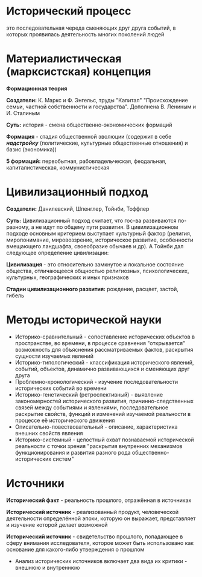 # Исторический процесс
это последовательная череда сменяющих друг друга событий, в которых проявилась деятельность многих поколений людей

# Материалистическая (марксистская) концепция
__Формационная теория__

__Создатели:__ К. Маркс и Ф. Энгельс, труды "Капитал" "Происхождение семьи, частной собственности и государства". Дополнена В. Лениным и И. Сталиным

__Суть:__ история - смена общественно-экономических формаций

__Формация__ - стадия общественной эволюции (содержит в себе *__надстройку__* (политические, культурные общественные отношения) и базис (экономика))

__5 формаций:__ первобытная, рабовладельческая, феодальная, капиталистическая, коммунистическая

# Цивилизационный подход

__Создатели:__ Данилевский, Шпенглер, Тойнби, Тоффлер

__Суть:__ Цивилизационный подход считает, что гос-ва развиваются по-разному, а не идут по общему пути развития. В цивилизационном подходе основным критерием выступает культурный фактор (религия, миропонимание, мировоззрение, историческое развитие, особенности вмещающего ландшафта, своеобразие обычаев и др). А Тойнби дал следующее определение цивилизации:

__Цивилизация__ - это относительно замкнутое и локальное состояние общества, отличающееся общностью религиозных, психологических, культурных, географических и иных признаков

__Стадии цивилизационного развития:__ рождение, расцвет, застой, гибель

# Методы исторической науки
- Историко-сравнительный - сопоставление исторических объектов в пространстве, во времени, в процессе сравнения "открывается" возможность для объяснения рассматриваемых фактов, раскрытия сущности изучаемых явлений
- Историко-типологический - классификация исторического явлений, событий, объектов, динамично развивающихся и сменяющих друг друга
- Проблемно-хронологический - изучение последовательности исторических событий во времени
- Историко-генетический (ретроспективный) - выявление закономерностей исторического развития, причинно-следственных связей между событиями и явлениями, последовательное раскрытие свойств, функций и изменений изучаемой реальности в процессе её исторического движения
- Описательно-повествовательный - описание, характеристика внешних свойств явления
- Историко-системный - целостный охват познаваемой исторической реальности с точки зрения "раскрытия внутренних механизмов функционирования и развития разного рода общественно-исторических систем"

# Источники

__Исторический факт__ - реальность прошлого, отражённая в источниках

__Исторический источник__ - реализованный продукт, человеческой деятельности определённой эпохи, которую он выражает, представляет и изучение которой делает возможной

__Исторический источник__ - свидетельство прошлого, попадающее в сферу внимания исследователя, которое может быть использовано как основание для какого-либо утверждения о прошлом

- Анализ исторических источников включает два вида их критики - внешнюю и внутреннюю
